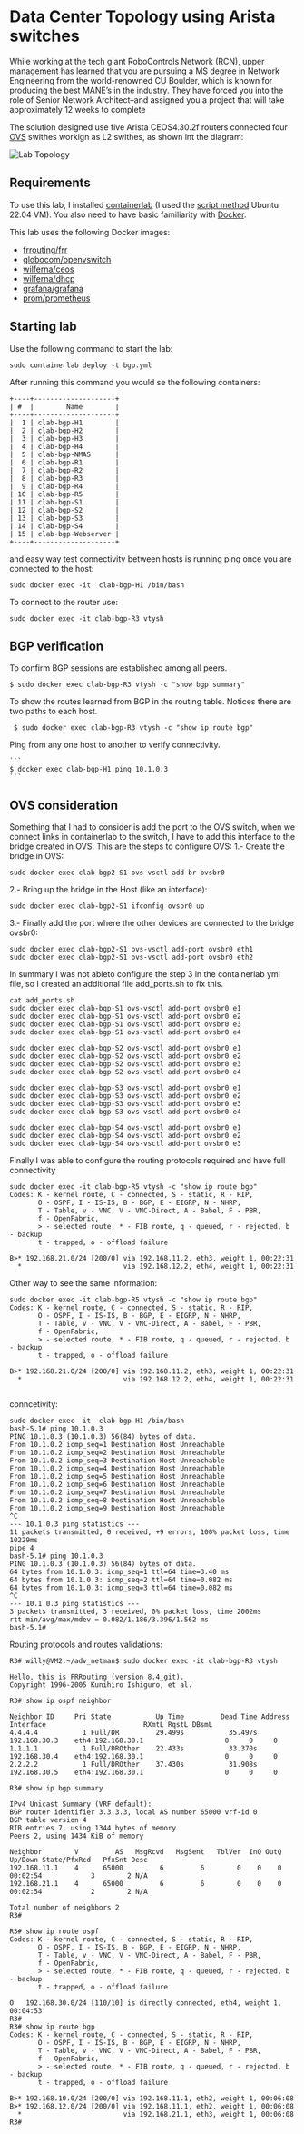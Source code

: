# Data Center Topology using Arista switches
While working at the tech giant RoboControls Network (RCN), upper management has learned
that you are pursuing a MS degree in Network Engineering from the world-renowned CU
Boulder, which is known for producing the best MANE’s in the industry. They have forced you
into the role of Senior Network Architect–and assigned you a project that will take
approximately 12 weeks to complete

The solution designed use five Arista CEOS4.30.2f  routers connected four [OVS](https://www.openvswitch.org/)  swithes workign as L2 swithes, as shown int the diagram: 


![Lab Topology](img/bgp_frr.png)


## Requirements

To use this lab, I installed [containerlab](https://containerlab.srlinux.dev/) (I used the [script method](https://containerlab.srlinux.dev/install/#install-script) Ubuntu 22.04 VM). You also need to have basic familiarity with [Docker](https://www.docker.com/).

This lab uses the following Docker images:

- [frrouting/frr](https://hub.docker.com/r/frrouting/frr)
- [globocom/openvswitch](https://hub.docker.com/r/globocom/openvswitch)
- [wilferna/ceos](https://hub.docker.com/r/wilferna/ceos)
- [wilferna/dhcp](https://hub.docker.com/r/wilferna/dhcp)
- [grafana/grafana](https://hub.docker.com/r/grafana/grafana)
- [prom/prometheus](https://hub.docker.com/r/prom/prometheus)

## Starting lab

Use the following command to start the lab:

```
sudo containerlab deploy -t bgp.yml 
```

After running this command you would se the following containers:

```
+----+--------------------+
| #  |        Name        |
+----+--------------------+
|  1 | clab-bgp-H1        |
|  2 | clab-bgp-H2        |
|  3 | clab-bgp-H3        |
|  4 | clab-bgp-H4        |
|  5 | clab-bgp-NMAS      |
|  6 | clab-bgp-R1        |
|  7 | clab-bgp-R2        |
|  8 | clab-bgp-R3        |
|  9 | clab-bgp-R4        |
| 10 | clab-bgp-R5        |
| 11 | clab-bgp-S1        |
| 12 | clab-bgp-S2        |
| 13 | clab-bgp-S3        |
| 14 | clab-bgp-S4        |
| 15 | clab-bgp-Webserver |
+----+--------------------+

```

and easy way test connectivity between hosts is running ping once you are connected to the host:

```
sudo docker exec -it  clab-bgp-H1 /bin/bash

```

To connect to the router use:

```
sudo docker exec -it clab-bgp-R3 vtysh

```

## BGP verification

To confirm BGP sessions are established among all peers.  

   ```
   $ sudo docker exec clab-bgp-R3 vtysh -c "show bgp summary"
   ```

To show the routes learned from BGP in the routing table. Notices there are two paths to each host.

   ```
    $ sudo docker exec clab-bgp-R3 vtysh -c "show ip route bgp"
   ```

Ping from any one host to another to verify connectivity.

    ```
    $ docker exec clab-bgp-H1 ping 10.1.0.3
    ```


## OVS consideration

Something that I had to consider is add the port to the OVS switch, when we connect links in containerlab to the switch, I have to add this interface to the bridge created in OVS.
This are the steps to configure OVS:
1.- Create the bridge in OVS:

```
sudo docker exec clab-bgp2-S1 ovs-vsctl add-br ovsbr0 
```
2.- Bring up the bridge in the Host (like an interface):

```
sudo docker exec clab-bgp2-S1 ifconfig ovsbr0 up
```
3.- Finally add the port where the other devices are connected to the bridge ovsbr0:

```
sudo docker exec clab-bgp2-S1 ovs-vsctl add-port ovsbr0 eth1
sudo docker exec clab-bgp2-S1 ovs-vsctl add-port ovsbr0 eth2
```

In summary I was not ableto configure the step 3 in the containerlab yml file, so I created an additional file add_ports.sh to fix this. 
```
cat add_ports.sh 
sudo docker exec clab-bgp-S1 ovs-vsctl add-port ovsbr0 e1
sudo docker exec clab-bgp-S1 ovs-vsctl add-port ovsbr0 e2
sudo docker exec clab-bgp-S1 ovs-vsctl add-port ovsbr0 e3
sudo docker exec clab-bgp-S1 ovs-vsctl add-port ovsbr0 e4

sudo docker exec clab-bgp-S2 ovs-vsctl add-port ovsbr0 e1
sudo docker exec clab-bgp-S2 ovs-vsctl add-port ovsbr0 e2
sudo docker exec clab-bgp-S2 ovs-vsctl add-port ovsbr0 e3
sudo docker exec clab-bgp-S2 ovs-vsctl add-port ovsbr0 e4

sudo docker exec clab-bgp-S3 ovs-vsctl add-port ovsbr0 e1
sudo docker exec clab-bgp-S3 ovs-vsctl add-port ovsbr0 e2
sudo docker exec clab-bgp-S3 ovs-vsctl add-port ovsbr0 e3
sudo docker exec clab-bgp-S3 ovs-vsctl add-port ovsbr0 e4

sudo docker exec clab-bgp-S4 ovs-vsctl add-port ovsbr0 e1
sudo docker exec clab-bgp-S4 ovs-vsctl add-port ovsbr0 e2
sudo docker exec clab-bgp-S4 ovs-vsctl add-port ovsbr0 e3
```

Finally I was able to configure the routing protocols required and have full connectivity

```
sudo docker exec -it clab-bgp-R5 vtysh -c "show ip route bgp"
Codes: K - kernel route, C - connected, S - static, R - RIP,
       O - OSPF, I - IS-IS, B - BGP, E - EIGRP, N - NHRP,
       T - Table, v - VNC, V - VNC-Direct, A - Babel, F - PBR,
       f - OpenFabric,
       > - selected route, * - FIB route, q - queued, r - rejected, b - backup
       t - trapped, o - offload failure

B>* 192.168.21.0/24 [200/0] via 192.168.11.2, eth3, weight 1, 00:22:31
  *                         via 192.168.12.2, eth4, weight 1, 00:22:31

```
Other way to see the same information:
```
sudo docker exec -it clab-bgp-R5 vtysh -c "show ip route bgp"
Codes: K - kernel route, C - connected, S - static, R - RIP,
       O - OSPF, I - IS-IS, B - BGP, E - EIGRP, N - NHRP,
       T - Table, v - VNC, V - VNC-Direct, A - Babel, F - PBR,
       f - OpenFabric,
       > - selected route, * - FIB route, q - queued, r - rejected, b - backup
       t - trapped, o - offload failure

B>* 192.168.21.0/24 [200/0] via 192.168.11.2, eth3, weight 1, 00:22:31
  *                         via 192.168.12.2, eth4, weight 1, 00:22:31


```
conncetivity:
```
sudo docker exec -it  clab-bgp-H1 /bin/bash
bash-5.1# ping 10.1.0.3
PING 10.1.0.3 (10.1.0.3) 56(84) bytes of data.
From 10.1.0.2 icmp_seq=1 Destination Host Unreachable
From 10.1.0.2 icmp_seq=2 Destination Host Unreachable
From 10.1.0.2 icmp_seq=3 Destination Host Unreachable
From 10.1.0.2 icmp_seq=4 Destination Host Unreachable
From 10.1.0.2 icmp_seq=5 Destination Host Unreachable
From 10.1.0.2 icmp_seq=6 Destination Host Unreachable
From 10.1.0.2 icmp_seq=7 Destination Host Unreachable
From 10.1.0.2 icmp_seq=8 Destination Host Unreachable
From 10.1.0.2 icmp_seq=9 Destination Host Unreachable
^C
--- 10.1.0.3 ping statistics ---
11 packets transmitted, 0 received, +9 errors, 100% packet loss, time 10229ms
pipe 4
bash-5.1# ping 10.1.0.3
PING 10.1.0.3 (10.1.0.3) 56(84) bytes of data.
64 bytes from 10.1.0.3: icmp_seq=1 ttl=64 time=3.40 ms
64 bytes from 10.1.0.3: icmp_seq=2 ttl=64 time=0.082 ms
64 bytes from 10.1.0.3: icmp_seq=3 ttl=64 time=0.082 ms
^C
--- 10.1.0.3 ping statistics ---
3 packets transmitted, 3 received, 0% packet loss, time 2002ms
rtt min/avg/max/mdev = 0.082/1.186/3.396/1.562 ms
bash-5.1# 
```
Routing protocols and routes validations:
```
R3# willy@VM2:~/adv_netman$ sudo docker exec -it clab-bgp-R3 vtysh

Hello, this is FRRouting (version 8.4_git).
Copyright 1996-2005 Kunihiro Ishiguro, et al.

R3# show ip ospf neighbor 

Neighbor ID     Pri State           Up Time         Dead Time Address         Interface                        RXmtL RqstL DBsmL
4.4.4.4           1 Full/DR         29.499s           35.497s 192.168.30.3    eth4:192.168.30.1                    0     0     0
1.1.1.1           1 Full/DROther    22.433s           33.370s 192.168.30.4    eth4:192.168.30.1                    0     0     0
2.2.2.2           1 Full/DROther    37.430s           31.908s 192.168.30.5    eth4:192.168.30.1                    0     0     0

R3# show ip bgp summary   

IPv4 Unicast Summary (VRF default):
BGP router identifier 3.3.3.3, local AS number 65000 vrf-id 0
BGP table version 4
RIB entries 7, using 1344 bytes of memory
Peers 2, using 1434 KiB of memory

Neighbor        V         AS   MsgRcvd   MsgSent   TblVer  InQ OutQ  Up/Down State/PfxRcd   PfxSnt Desc
192.168.11.1    4      65000         6         6        0    0    0 00:02:54            3        2 N/A
192.168.21.1    4      65000         6         6        0    0    0 00:02:54            2        2 N/A

Total number of neighbors 2
R3#

R3# show ip route ospf
Codes: K - kernel route, C - connected, S - static, R - RIP,
       O - OSPF, I - IS-IS, B - BGP, E - EIGRP, N - NHRP,
       T - Table, v - VNC, V - VNC-Direct, A - Babel, F - PBR,
       f - OpenFabric,
       > - selected route, * - FIB route, q - queued, r - rejected, b - backup
       t - trapped, o - offload failure

O   192.168.30.0/24 [110/10] is directly connected, eth4, weight 1, 00:04:53
R3# 
R3# show ip route bgp
Codes: K - kernel route, C - connected, S - static, R - RIP,
       O - OSPF, I - IS-IS, B - BGP, E - EIGRP, N - NHRP,
       T - Table, v - VNC, V - VNC-Direct, A - Babel, F - PBR,
       f - OpenFabric,
       > - selected route, * - FIB route, q - queued, r - rejected, b - backup
       t - trapped, o - offload failure

B>* 192.168.10.0/24 [200/0] via 192.168.11.1, eth2, weight 1, 00:06:08
B>* 192.168.12.0/24 [200/0] via 192.168.11.1, eth2, weight 1, 00:06:08
  *                         via 192.168.21.1, eth3, weight 1, 00:06:08
R3# 

```
